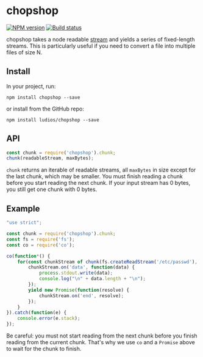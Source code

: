 chopshop
===

[![NPM version][npm-image]][npm-url]
[![Build status][travis-image]][travis-url]

chopshop takes a node readable [stream](https://nodejs.org/api/stream.html)
and yields a series of fixed-length streams.  This is particularly useful
if you need to convert a file into multiple files of size N.


Install
---

In your project, run:

```
npm install chopshop --save
```

or install from the GitHub repo:

```
npm install ludios/chopshop --save
```


API
---
```js
const chunk = require('chopshop').chunk;
chunk(readableStream, maxBytes);
```

`chunk` returns an iterable of readable streams, all `maxBytes` in size
except for the last chunk, which may be smaller.  You must finish reading
a chunk before you start reading the next chunk.  If your input stream
has 0 bytes, you still get one chunk with 0 bytes.


Example
---

```js
"use strict";

const chunk = require('chopshop').chunk;
const fs = require('fs');
const co = require('co');

co(function*() {
	for(const chunkStream of chunk(fs.createReadStream('/etc/passwd'), 100)) {
		chunkStream.on('data', function(data) {
			process.stdout.write(data);
			console.log("\n" + data.length + "\n");
		});
		yield new Promise(function(resolve) {
			chunkStream.on('end', resolve);
		});
	}
}).catch(function(e) {
	console.error(e.stack);
});
```

Be careful: you must not start reading from the next chunk before you finish
reading from the current chunk.  That's why we use `co` and a `Promise` above
to wait for the chunk to finish.

[npm-image]: https://img.shields.io/npm/v/chopshop.svg
[npm-url]: https://npmjs.org/package/chopshop
[travis-image]: https://img.shields.io/travis/ludios/chopshop.svg
[travis-url]: https://travis-ci.org/ludios/chopshop
